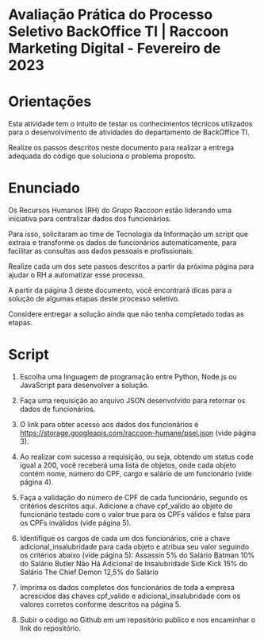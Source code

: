 # Avaliação Prática do Processo Seletivo BackOffice TI | Raccoon Marketing Digital - Fevereiro de 2023


Orientações
=
Esta atividade tem o intuito de testar os conhecimentos técnicos utilizados para o desenvolvimento de atividades do departamento de BackOffice TI.

Realize os passos descritos neste documento para realizar a entrega adequada do código que soluciona o problema proposto.

Enunciado
=
Os Recursos Humanos (RH) do Grupo Raccoon estão liderando uma iniciativa para centralizar dados dos funcionários.

Para isso, solicitaram ao time de Tecnologia da Informação um script que extraia e transforme os dados de funcionários automaticamente, para facilitar as consultas aos dados pessoais e profissionais.

Realize cada um dos sete passos descritos a partir da próxima página para ajudar o RH a automatizar esse processo.

A partir da página 3 deste documento, você encontrará dicas para a solução de algumas etapas deste processo seletivo.

Considere entregar a solução ainda que não tenha completado todas as etapas.

Script
=
1. Escolha uma linguagem de programação entre Python, Node.js ou JavaScript para desenvolver a solução.

2. Faça uma requisição ao arquivo JSON desenvolvido para retornar os dados de funcionários.

3. O link para obter acesso aos dados dos funcionários é https://storage.googleapis.com/raccoon-humane/psel.json (vide página 3).

4. Ao realizar com sucesso a requisição, ou seja, obtendo um status code igual a 200, você receberá uma lista de objetos, onde cada objeto contém nome, número do CPF, cargo e salário de um funcionário (vide página 4).

5. Faça a validação do número de CPF de cada funcionário, segundo os critérios descritos aqui. Adicione a chave cpf_valido ao objeto do funcionário testado com o valor true para os CPFs válidos e false para os CPFs inválidos (vide página 5).

6. Identifique os cargos de cada um dos funcionários, crie a chave adicional_insalubridade para cada objeto e atribua seu valor seguindo os critérios abaixo (vide página 5):
Assassin        5% do Salário
Batman          10% do Salário
Butler          Não Há Adicional de Insalubridade
Side Kick       15% do Salário
The Chief Demon 12,5% do Salário

7. Imprima os dados completos dos funcionários de toda a empresa acrescidos das chaves cpf_valido e adicional_insalubridade com os valores corretos conforme descritos na página 5.

8. Subir o código no Github em um repositório publico e nos encaminhar o link do repositório.
